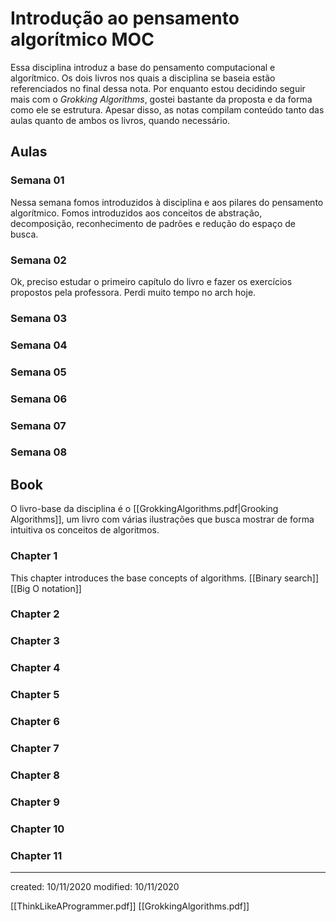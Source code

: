 # Introdução ao pensamento algorítmico MOC 
Essa disciplina introduz a base do pensamento computacional e algorítmico. Os dois livros nos quais a disciplina se baseia estão referenciados no final dessa nota. Por enquanto estou decidindo seguir mais com o *Grokking Algorithms*, gostei bastante da proposta e da forma como ele se estrutura. Apesar disso, as notas compilam conteúdo tanto das aulas quanto de ambos os livros, quando necessário.

## Aulas
### Semana 01
Nessa semana fomos introduzidos à disciplina e aos pilares do pensamento algorítmico. Fomos introduzidos aos conceitos de abstração, decomposição, reconhecimento de padrões e redução do espaço de busca.

### Semana 02
Ok, preciso estudar o primeiro capítulo do livro e fazer os exercícios propostos pela professora. Perdi muito tempo no arch hoje.

### Semana 03
### Semana 04
### Semana 05
### Semana 06
### Semana 07
### Semana 08

## Book
O livro-base da disciplina é o [[GrokkingAlgorithms.pdf|Grooking Algorithms]], um livro com várias ilustrações que busca mostrar de forma intuitiva os conceitos de algoritmos.
### Chapter 1
This chapter introduces the base concepts of algorithms.
[[Binary search]]
[[Big O notation]]
### Chapter 2
### Chapter 3
### Chapter 4
### Chapter 5
### Chapter 6
### Chapter 7
### Chapter 8
### Chapter 9
### Chapter 10
### Chapter 11

---

created: 10/11/2020
modified: 10/11/2020

[[ThinkLikeAProgrammer.pdf]]
[[GrokkingAlgorithms.pdf]]

